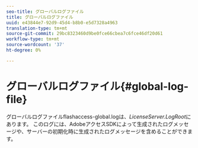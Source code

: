 ```yaml
---
seo-title: グローバルログファイル
title: グローバルログファイル
uuid: e43844e7-92d9-45d4-b8b0-e5d7328a4963
translation-type: tm+mt
source-git-commit: 29bc8323460d9be0fce66cbea7c6fce46df20d61
workflow-type: tm+mt
source-wordcount: '37'
ht-degree: 0%

---
```



# グローバルログファイル{#global-log-file}

グローバルログファイルflashaccess-global.logは、*LicenseServer.LogRoot*&#x200B;にあります。 このログには、AdobeアクセスSDKによって生成されたログメッセージや、サーバーの初期化時に生成されたログメッセージを含めることができます。
